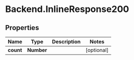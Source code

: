 # Backend.InlineResponse200

## Properties
Name | Type | Description | Notes
------------ | ------------- | ------------- | -------------
**count** | **Number** |  | [optional] 


